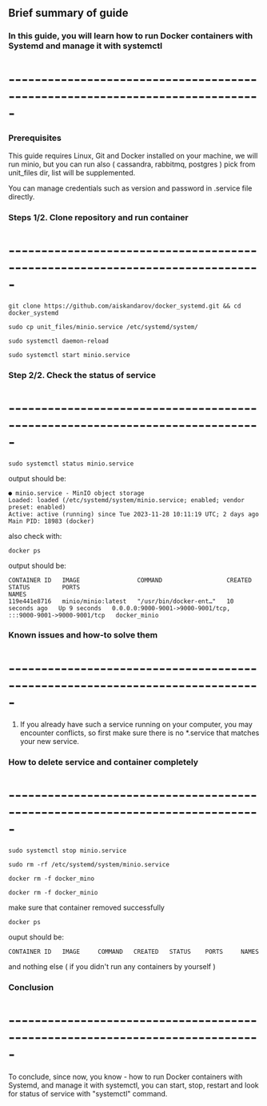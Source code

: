 ## Brief summary of guide

### In this guide, you will learn how to run Docker containers with Systemd and manage it with systemctl
# -----------------------------------------------------------------------------
### **Prerequisites**

This guide requires Linux, Git and Docker installed on your machine, we will run minio, but you can run also ( cassandra, rabbitmq, postgres ) pick from unit_files dir, list will be supplemented.

You can manage credentials such as version and password in .service file directly.
          
### **Steps 1/2. Clone repository and run container**
# -----------------------------------------------------------------------------

```
git clone https://github.com/aiskandarov/docker_systemd.git && cd docker_systemd
```
```
sudo cp unit_files/minio.service /etc/systemd/system/
```
```
sudo systemctl daemon-reload
```
```
sudo systemctl start minio.service
```

### **Step 2/2. Check the status of service**
# -----------------------------------------------------------------------------

```
sudo systemctl status minio.service
```
output should be:
```
● minio.service - MinIO object storage
Loaded: loaded (/etc/systemd/system/minio.service; enabled; vendor preset: enabled)
Active: active (running) since Tue 2023-11-28 10:11:19 UTC; 2 days ago
Main PID: 18983 (docker)
```
also check with:

```
docker ps
```
output should be:
```
CONTAINER ID   IMAGE                COMMAND                  CREATED          STATUS         PORTS                                                           NAMES
119e441e8716   minio/minio:latest   "/usr/bin/docker-ent…"   10 seconds ago   Up 9 seconds   0.0.0.0:9000-9001->9000-9001/tcp, :::9000-9001->9000-9001/tcp   docker_minio
```
### Known issues and how-to solve them
# -----------------------------------------------------------------------------

1. If you already have such a service running on your computer, you may encounter conflicts, so first make sure there is no *.service that matches your new service.

### How to delete service and container completely
# -----------------------------------------------------------------------------

```
sudo systemctl stop minio.service
```
```
sudo rm -rf /etc/systemd/system/minio.service 
```
```
docker rm -f docker_mino
```
```
docker rm -f docker_minio 
```
make sure that container removed successfully

```
docker ps 
```
ouput should be: 
```
CONTAINER ID   IMAGE     COMMAND   CREATED   STATUS    PORTS     NAMES
```
and nothing else ( if you didn't run any containers by yourself )

### Conclusion
# -----------------------------------------------------------------------------

To conclude, since now, you know - how to run Docker containers with Systemd, and manage it with systemctl, you can start, stop, restart and look for status of service with "systemctl" command.